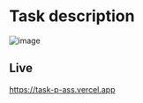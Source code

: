 # Task description
![image](https://user-images.githubusercontent.com/100082191/221351279-abc8fbc9-e098-41e4-bfbc-53bfe69c7a53.png)

## Live
https://task-p-ass.vercel.app
